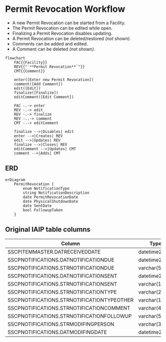 # Permit Revocation Workflow

* A new Permit Revocation can be started from a Facility.
* The Permit Revocation can be edited while open.
* Finalizing a Permit Revocation disables updating.
* A Permit Revocation can be deleted/restored *(not shown)*.
* Comments can be added and edited.
* A Comment can be deleted *(not shown)*.

```mermaid
flowchart
    FAC{{Facility}}
    REV{{"`**Permit Revocation**`"}}
    CMT{{Comment}}

    enter([Enter new Permit Revocation])
    comment([Add Comment])
    edit([Edit])
    finalize([Finalize])
    editComment([Edit Comment])

    FAC -.-> enter
    REV -.-> edit
    REV -.-> finalize
    REV -..-> comment
    CMT -.-> editComment

    finalize -->|Disables| edit
    enter -->|Creates| REV
    edit -->|Updates| REV
    finalize -->|Closes| REV
    editComment -->|Updates| CMT
    comment -->|Adds| CMT
```

## ERD

```mermaid
erDiagram
    PermitRevocation {
        enum NotificationType
        string NotificationDescription
        date PermitRevocationDate
        date PhysicalShutdownDate
        date SentDate
        bool FollowupTaken
    }
```

## Original IAIP table columns

| Column                                     | Type          | Migrate | Destination          |
|--------------------------------------------|---------------|:-------:|----------------------|
| SSCPITEMMASTER.DATRECEIVEDDATE             | datetime2(0)  |    ✔    | ReceivedDate         |
| SSCPNOTIFICATIONS.DATNOTIFICATIONDUE       | datetime2(0)  |    ✔    | PermitRevocationDate |
| SSCPNOTIFICATIONS.STRNOTIFICATIONDUE       | varchar(5)    |    ✖    | *none*               |
| SSCPNOTIFICATIONS.DATNOTIFICATIONSENT      | datetime2(0)  |    ✔    | PhysicalShutdownDate |
| SSCPNOTIFICATIONS.STRNOTIFICATIONSENT      | varchar(10)   |    ✔    | PhysicalShutdownDate |
| SSCPNOTIFICATIONS.STRNOTIFICATIONTYPE      | varchar(2)    |    ✖    | *none*               |
| SSCPNOTIFICATIONS.STRNOTIFICATIONTYPEOTHER | varchar(100)  |    ✔    | base.Notes           |
| SSCPNOTIFICATIONS.STRNOTIFICATIONCOMMENT   | varchar(4000) |    ✔    | base.Notes           |
| SSCPNOTIFICATIONS.STRNOTIFICATIONFOLLOWUP  | varchar(5)    |    ✔    | FollowupTaken        |
| SSCPNOTIFICATIONS.STRMODIFINGPERSON        | varchar(3)    |    ?    | base.UpdatedById     |
| SSCPNOTIFICATIONS.DATMODIFINGDATE          | datetime2(0)  |    ?    | base.UpdatedAt       |
